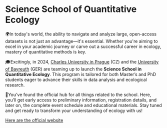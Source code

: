 # Science School of Quantitative Ecology

🌍In today's world, the ability to navigate and analyze large, open-access datasets is not just an advantage—it's essential. Whether you're aiming to excel in your academic journey or carve out a successful career in ecology, mastery of quantitative methods is key.

🎓Excitingly, in 2024, [Charles University in Prague](https://cuni.cz/UKEN-1.html) (CZ) and the [University of Bayreuth](https://www.uni-bayreuth.de/en) (GER) are teaming up to launch the **Science School in Quantitative Ecology**. This program is tailored for both Master’s and PhD students eager to advance their skills in data analysis and ecological research.

🌱You’ve found the official hub for all things related to the school. Here, you’ll get early access to preliminary information, registration details, and later on, the complete event schedule and educational materials. Stay tuned and get ready to transform your understanding of ecology with us!

[Here are the official website](https://ondrejmottl.github.io/SSoQE_website/)
